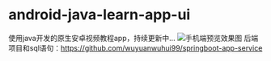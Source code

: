 # android-java-learn-app-ui
使用java开发的原生安卓视频教程app，持续更新中...
![手机端预览效果图](https://github.com/wuyuanwuhui99/android-java-learn-app-ui/raw/main/app%E9%A6%96%E9%A1%B5%E6%95%88%E6%9E%9C%E5%9B%BE%E9%A2%84%E8%A7%88.jpg)
后端项目和sql语句：https://github.com/wuyuanwuhui99/springboot-app-service
